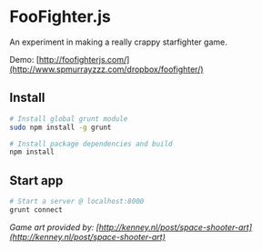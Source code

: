 # FooFighter.js

An experiment in making a really crappy starfighter game.

Demo: [http://foofighterjs.com/](http://www.spmurrayzzz.com/dropbox/foofighter/)

## Install

```bash
# Install global grunt module
sudo npm install -g grunt

# Install package dependencies and build
npm install
```

## Start app

```bash
# Start a server @ localhost:8000
grunt connect
```


*Game art provided by: [http://kenney.nl/post/space-shooter-art](http://kenney.nl/post/space-shooter-art)*
